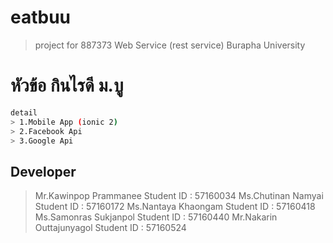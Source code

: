 # eatbuu
> project for 887373 Web Service (rest service)
Burapha University

# หัวข้อ กินไรดี ม.บู
```bash
detail
> 1.Mobile App (ionic 2)
> 2.Facebook Api
> 3.Google Api
```


## Developer 
> Mr.Kawinpop  Prammanee  Student ID : 57160034
> Ms.Chutinan  Namyai     Student ID : 57160172
> Ms.Nantaya   Khaongam   Student ID : 57160418
> Ms.Samonras  Sukjanpol  Student ID : 57160440
> Mr.Nakarin   Outtajunyagol Student ID : 57160524

